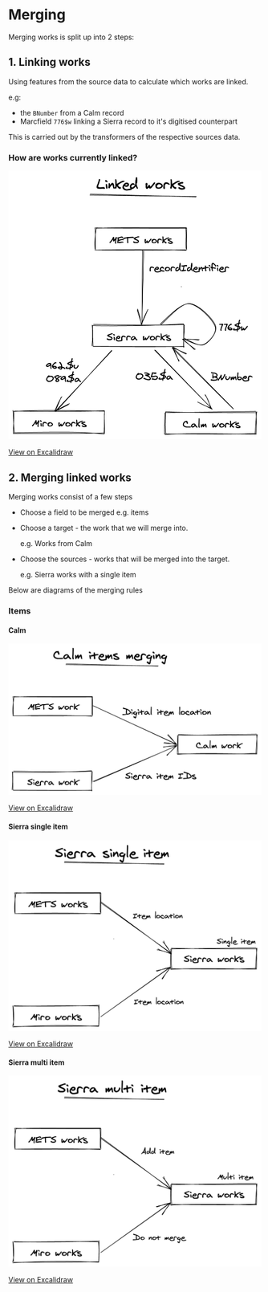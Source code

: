 # Merging

Merging works is split up into 2 steps:

## 1. Linking works

Using features from the source data to calculate which works are linked.

e.g:

* the `BNumber` from a Calm record
* Marcfield `776$w` linking a Sierra record to it's digitised counterpart

This is carried out by the transformers of the respective sources data.

### How are works currently linked?

![How works are currently linked](../.gitbook/assets/merger_linked_works%20%281%29.png)

[View on Excalidraw](https://excalidraw.com/#json=6218082506768384,6y0SZ5U20AFChDSaScsxww)

## 2. Merging linked works

Merging works consist of a few steps

* Choose a field to be merged e.g. items
* Choose a target - the work that we will merge into.

  e.g. Works from Calm

* Choose the sources - works that will be merged into the target.

  e.g. Sierra works with a single item

Below are diagrams of the merging rules

### Items

#### Calm

![How we merge items into calm](../.gitbook/assets/merger_items_into_calm_target%20%281%29.png)

[View on Excalidraw](https://excalidraw.com/#json=5992885962932224,PmNI_PpnKnm0slrY_MJ0jg)

#### Sierra single item

![How we merge items into sierra single item](../.gitbook/assets/merger_items_into_sierra_single_item_target%20%281%29.png)

[View on Excalidraw](https://excalidraw.com/#json=4647141444157440,xNIaaYYJpX1p6HG6zSMDHQ)

#### Sierra multi item

![How we merge items into sierra multi item](../.gitbook/assets/merger_items_into_sierra_multi_item_target%20%281%29.png)

[View on Excalidraw](https://excalidraw.com/#json=4842487856234496,rOhr0AgAV_O0i6lwx0bWKQ)

